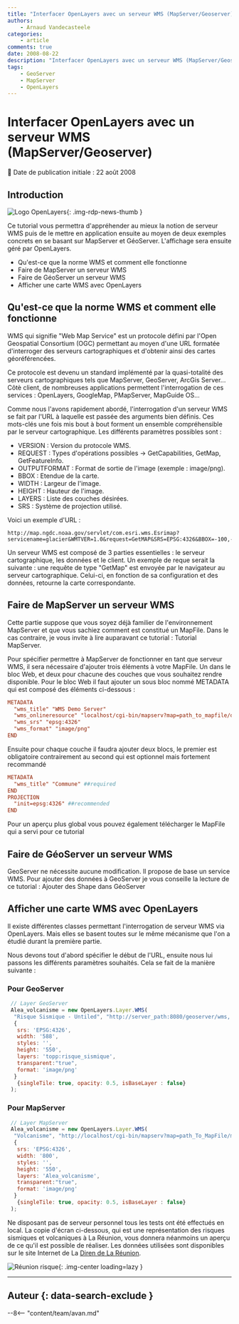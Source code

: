 ```yaml
---
title: "Interfacer OpenLayers avec un serveur WMS (MapServer/Geoserver)"
authors:
    - Arnaud Vandecasteele
categories:
    - article
comments: true
date: 2008-08-22
description: "Interfacer OpenLayers avec un serveur WMS (MapServer/Geoserver)"
tags:
    - GeoServer
    - MapServer
    - OpenLayers
---
```


# Interfacer OpenLayers avec un serveur WMS (MapServer/Geoserver)

:calendar: Date de publication initiale : 22 août 2008

## Introduction

![Logo OpenLayers](https://cdn.geotribu.fr/img/logos-icones/logiciels_librairies/openlayers.png){: .img-rdp-news-thumb }

Ce tutorial vous permettra d'appréhender au mieux la notion de serveur WMS puis de le mettre en application ensuite au moyen de deux exemples concrets en se basant sur MapServer et GéoServer. L'affichage sera ensuite géré par OpenLayers.

- Qu'est-ce que la norme WMS et comment elle fonctionne
- Faire de MapServer un serveur WMS
- Faire de GéoServer un serveur WMS
- Afficher une carte WMS avec OpenLayers

## Qu'est-ce que la norme WMS et comment elle fonctionne

WMS qui signifie "Web Map Service" est un protocole défini par l'Open Geospatial Consortium (OGC) permettant au moyen d'une URL formatée d'interroger des serveurs cartographiques et d'obtenir ainsi des cartes géoréférencées.

Ce protocole est devenu un standard implémenté par la quasi-totalité des serveurs cartographiques tels que MapServer, GeoServer, ArcGis Server... Côtè client, de nombreuses applications permettent l'interrogation de ces services : OpenLayers, GoogleMap, PMapServer, MapGuide OS...

Comme nous l'avons rapidement abordé, l'interrogation d'un serveur WMS se fait par l'URL à laquelle est passée des arguments bien définis. Ces mots-clés une fois mis bout à bout forment un ensemble compréhensible par le serveur cartographique. Les différents paramètres possibles sont :

- VERSION : Version du protocole WMS.
- REQUEST : Types d'opérations possibles -> GetCapabilities, GetMap, GetFeatureInfo.
- OUTPUTFORMAT : Format de sortie de l'image (exemple : image/png).
- BBOX : Etendue de la carte.
- WIDTH : Largeur de l'image.
- HEIGHT : Hauteur de l'image.
- LAYERS : Liste des couches désirées.
- SRS : Système de projection utilisé.

Voici un exemple d'URL :

```plain
http://map.ngdc.noaa.gov/servlet/com.esri.wms.Esrimap?servicename=glacier&WMTVER=1.0&request=GetMAP&SRS=EPSG:4326&BBOX=-100,-90,100,80&WIDTH=400&HEIGHT=400&LAYERS=Continents,Rivers,Glaciers%20(all%20sizes)&STYLES=&FORMAT=image/png
```

Un serveur WMS est composé de 3 parties essentielles : le serveur cartographique, les données et le client. Un exemple de reque serait la suivante : une requête de type "GetMap" est envoyée par le navigateur au serveur cartographique. Celui-ci, en fonction de sa configuration et des données, retourne la carte correspondante.

## Faire de MapServer un serveur WMS

Cette partie suppose que vous soyez déjà familier de l'environnement MapServer et que vous sachiez comment est constitué un MapFile. Dans le cas contraire, je vous invite à lire auparavant ce tutorial : Tutorial MapServer.

Pour spécifier permettre à MapServer de fonctionner en tant que serveur WMS, il sera nécessaire d'ajouter trois éléments à votre MapFile. Un dans le bloc Web, et deux pour chacune des couches que vous souhaitez rendre disponible. Pour le bloc Web il faut ajouter un sous bloc nommé METADATA qui est composé des éléments ci-dessous :

```conf
METADATA
  "wms_title" "WMS Demo Server"
  "wms_onlineresource" "localhost/cgi-bin/mapserv?map=path_to_mapfile/demo.map&"
  "wms_srs" "epsg:4326"
  "wms_format" "image/png"
END
```

Ensuite pour chaque couche il faudra ajouter deux blocs, le premier est obligatoire contrairement au second qui est optionnel mais fortement recommandé

```conf
METADATA
  "wms_title" "Commune" ##required
END
PROJECTION
  "init=epsg:4326" ##recommended
END
```

Pour un aperçu plus global vous pouvez également télécharger le MapFile qui a servi pour ce tutorial

## Faire de GéoServer un serveur WMS

GeoServer ne nécessite aucune modification. Il propose de base un service WMS. Pour ajouter des données à GeoServer je vous conseille la lecture de ce tutorial : Ajouter des Shape dans GéoServer

## Afficher une carte WMS avec OpenLayers

Il existe différentes classes permettant l'interrogation de serveur WMS via OpenLayers. Mais elles se basent toutes sur le même mécanisme que l'on a étudié durant la première partie.

Nous devons tout d'abord spécifier le début de l'URL, ensuite nous lui passons les différents paramètres souhaités. Cela se fait de la manière suivante :

### Pour GeoServer

```javascript
 // Layer GeoServer
 Alea_volcanisme = new OpenLayers.Layer.WMS(
  "Risque Sismique - Untiled", "http://server_path:8080/geoserver/wms,
  {
   srs: 'EPSG:4326',
   width: '588',
   styles: '',
   height: '550',
   layers: 'topp:risque_sismique',
   transparent:"true",
   format: 'image/png'
  }
   {singleTile: true, opacity: 0.5, isBaseLayer : false}
 );
```

### Pour MapServer

```javascript
 // Layer MapServer
 Alea_volcanisme = new OpenLayers.Layer.WMS(
  "Volcanisme", "http://localhost/cgi-bin/mapserv?map=path_To_MapFile/mFile.map&",
  {
   srs: 'EPSG:4326',
   width: '800',
   styles: '',
   height: '550',
   layers: 'Alea_volcanisme',
   transparent:"true",
   format: 'image/png'
  }
   {singleTile: true, opacity: 0.5, isBaseLayer : false}
 );
```

Ne disposant pas de serveur personnel tous les tests ont été effectués en local. La copie d'écran ci-dessous, qui est une représentation des risques sismiques et volcaniques à La Réunion, vous donnera néanmoins un aperçu de ce qu'il est possible de réaliser. Les données utilisées sont disponibles sur le site Internet de La [Diren de La Réunion](http://www.reunion.ecologie.gouv.fr/).

![Réunion risque](https://cdn.geotribu.fr/img/articles-blog-rdp/articles/2008/reunion_risque.jpg "Réunion risque"){: .img-center loading=lazy }

----

## Auteur {: data-search-exclude }

--8<-- "content/team/avan.md"
